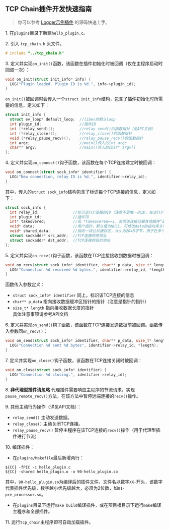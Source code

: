 TCP Chain插件开发快速指南
-----------------------
> 你可以参考 [Logger示例插件](../plugins/logger.c) 的源码快速上手。

1\. 在`plugins`目录下新建`hello_plugin.c`。

2\. 引入 `tcp_chain.h` 头文件。
```C
# include "../tcp_chain.h"
```

3\. 定义并实现`on_init()`函数，该函数在插件初始化时被回调（仅在主程序启动时回调一次）：
```C
void on_init(struct init_info* info) {
  LOG("Plugin loaded. Plugin ID is %d.", info->plugin_id);
}
```
`on_init()`被回调时会传入一个`struct init_info`结构，包含了插件初始化时所需要的信息，定义如下：
```C
struct init_info {
  struct ev_loop* default_loop;  //libev的默认loop
  int plugin_id;                 //插件ID
  int (*relay_send)();           //relay_send()的函数指针（见API文档）
  int (*relay_close)();          //relay_close()的函数指针
  void (*relay_pause_recv)();    //relay_pause_recv()的函数指针
  int argc;                      //main()传入的int argc
  char** argv;                   //main()传入的char* argv[]
};
```

4\. 定义并实现`on_connect()`钩子函数，该函数在每个TCP连接建立时被回调：
```C
void on_connect(struct sock_info* identifier) {
  LOG("New connection, relay ID is %d.", identifier->relay_id);
}
```
其中，传入的`struct sock_info`结构包含了标识每个TCP连接的信息，定义如下：
```C
struct sock_info {
  int relay_id;               //标识该TCP连接的ID（注意不是唯一的ID，在该TCP连接关闭后，该ID的值会被复用）
  int plugin_id;              //插件ID
  int* takeovered;            //若 *takeovered==1，表明该连接已被其他插件“最终处理”（代理/转发）
  void* data;                 //用户指针，默认值为NULL，可修改data的指向来关联该TCP连接的自定义数据
  void* shared_data;          //指向一块公共缓存区，大小为2048字节，用于在多个插件之间共享数据。除非realloc()调用，请勿修改shared_data的指向（待进一步讨论）
  struct sockaddr* src_addr;  //TCP连接的原地址
  struct sockaddr* dst_addr;  //TCP连接的目的地址
};
```

5\. 定义并实现`on_recv()`钩子函数，该函数在TCP连接接收到数据时被回调：
```C
void on_recv(struct sock_info* identifier, char** p_data, size_t* length) {
  LOG("Connection %d received %d bytes.", identifier->relay_id, *length);
}
```
函数传入参数定义：
* `struct sock_info* identifier` 同上，标识该TCP连接的信息
* `char** p_data` 指向接收数据缓冲区指针的指针（注意是指针的指针）
* `size_t* length` 指向接收数据长度的指针  
具体注意事项请参考API文档

6\. 定义并实现`on_send()`钩子函数，该函数在TCP连接发送数据前被回调。函数传入参数同`on_recv()`：
```C
void on_send(struct sock_info* identifier, char** p_data, size_t* length) {
  LOG("Connection %d sent %d bytes", identifier->relay_id, *length);
}
```

7\. 定义并实现`on_close()`钩子函数，该函数在TCP连接关闭时被回调：
```C
void on_close(struct sock_info* identifier) {
  LOG("Connection %d closing.", identifier->relay_id);
}
```

8\. **非代理型插件请忽略** 代理插件需要响应主程序的节流请求，实现`pause_remote_recv()`方法，在该方法中暂停远端连接的`recv()`操作。

9\. 其他主动行为操作（详见API文档）：

* `relay_send()` 主动发送数据。
* `relay_close()` 主动关闭TCP连接。
* `relay_pause_recv()` 暂停主程序在该TCP连接的`recv()`操作（用于代理型插件进行节流）

10\. 编译插件：
* 在`plugins/Makefile`最后新增两行：
```
${CC} -fPIC -c hello_plugin.c
${CC} -shared hello_plugin.o -o 90-hello_plugin.so
```

其中，`90-hello_plugin.so`为编译后的插件文件，文件名以数字`XX-`开头，该数字代表插件优先级，数字越小优先级越大，必须为2位数，如`01-pre_processor.so`。
* 在`plugins`目录下运行`make build`编译插件，或在项目根目录下运行`make`编译主程序和全部插件。

11\. 运行`tcp_chain`主程序即可自动加载插件。

